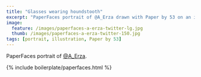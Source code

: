 ```yaml
---
title: "Glasses wearing houndstooth"
excerpt: "PaperFaces portrait of @A_Erza drawn with Paper by 53 on an iPad."
image: 
  feature: /images/paperfaces-a-erza-twitter-lg.jpg
  thumb: /images/paperfaces-a-erza-twitter-150.jpg
tags: [portrait, illustration, Paper by 53]
---
```


PaperFaces portrait of [@A_Erza](http://twitter.com/A_Erza).

{% include boilerplate/paperfaces.html %}
